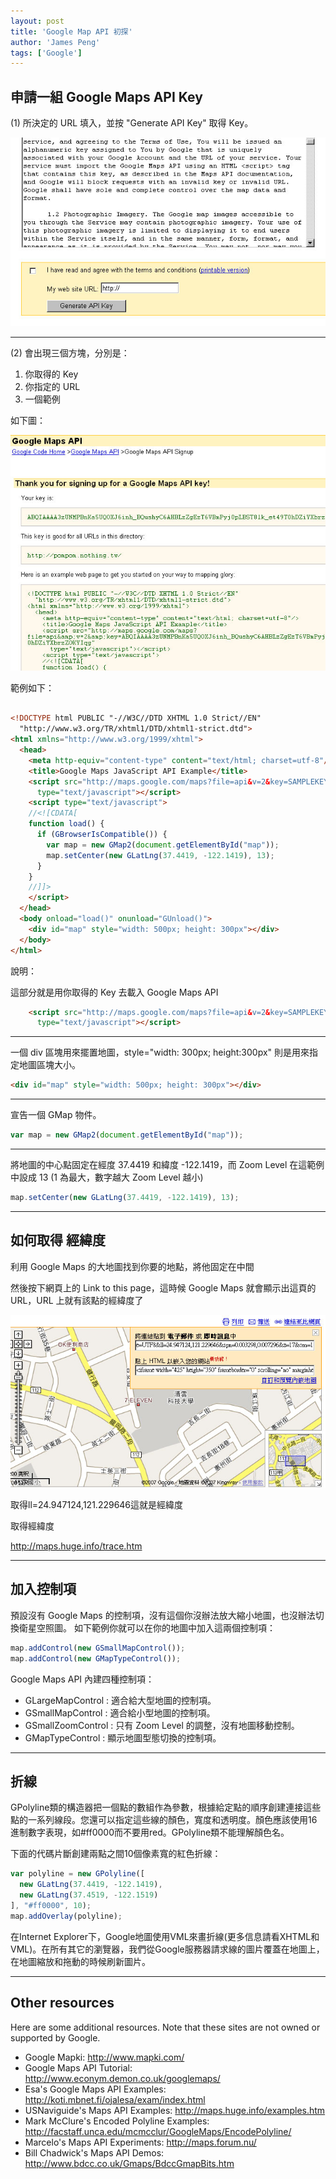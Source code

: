 ```yaml
---
layout: post
title: 'Google Map API 初探'
author: 'James Peng'
tags: ['Google']
---
```




## 申請一組 Google Maps API Key ##

(1) 所決定的 URL 填入，並按 "Generate API Key" 取得 Key。

![](..\images\2007-10-09-Google_Map_API\J89nAni.jpg)


----------


(2) 會出現三個方塊，分別是：

1. 你取得的 Key
2. 你指定的 URL
3. 一個範例

如下圖：

![](..\images\2007-10-09-Google_Map_API\131qMIM.jpg)

範例如下：

~~~html

<!DOCTYPE html PUBLIC "-//W3C//DTD XHTML 1.0 Strict//EN"
  "http://www.w3.org/TR/xhtml1/DTD/xhtml1-strict.dtd">
<html xmlns="http://www.w3.org/1999/xhtml">
  <head>
    <meta http-equiv="content-type" content="text/html; charset=utf-8"/>
    <title>Google Maps JavaScript API Example</title>
    <script src="http://maps.google.com/maps?file=api&v=2&key=SAMPLEKEY123OXJ6inh_POMZgEz456Pyj0pLBST8lk_et49T0789zZOKYIqg"
      type="text/javascript"></script>
    <script type="text/javascript">
    //<![CDATA[
    function load() {
      if (GBrowserIsCompatible()) {
        var map = new GMap2(document.getElementById("map"));
        map.setCenter(new GLatLng(37.4419, -122.1419), 13);
      }
    }
    //]]>
    </script>
  </head>
  <body onload="load()" onunload="GUnload()">
    <div id="map" style="width: 500px; height: 300px"></div>
  </body>
</html>


~~~


說明：


這部分就是用你取得的 Key 去載入 Google Maps API

~~~html
    <script src="http://maps.google.com/maps?file=api&v=2&key=SAMPLEKEY123OXJ6inh_POMZgEz456Pyj0pLBST8lk_et49T0789zZOKYIqg"
      type="text/javascript"></script>
~~~


----------

一個 div 區塊用來擺置地圖，style="width: 300px; height:300px" 則是用來指定地圖區塊大小。

~~~html
<div id="map" style="width: 500px; height: 300px"></div>
~~~


----------

宣告一個 GMap 物件。

~~~javascript
var map = new GMap2(document.getElementById("map"));
~~~


----------

將地圖的中心點固定在經度 37.4419 和緯度 -122.1419，而 Zoom Level 在這範例中設成 13 (1 為最大，數字越大 Zoom Level 越小)

~~~javascript
map.setCenter(new GLatLng(37.4419, -122.1419), 13);
~~~


----------



## 如何取得 經緯度 ##

利用 Google Maps 的大地圖找到你要的地點，將他固定在中間

然後按下網頁上的 Link to this page，這時候 Google Maps 就會顯示出這頁的 URL，URL 上就有該點的經緯度了


![](..\images\2007-10-09-Google_Map_API\O0lqRDi.jpg)

取得ll=24.947124,121.229646這就是經緯度

取得經緯度

http://maps.huge.info/trace.htm

----------

## 加入控制項 ##


預設沒有 Google Maps 的控制項，沒有這個你沒辦法放大縮小地圖，也沒辦法切換衛星空照圖。
如下範例你就可以在你的地圖中加入這兩個控制項：

~~~javascript
map.addControl(new GSmallMapControl());
map.addControl(new GMapTypeControl());
~~~


Google Maps API 內建四種控制項：

- GLargeMapControl : 適合給大型地圖的控制項。
- GSmallMapControl : 適合給小型地圖的控制項。
- GSmallZoomControl : 只有 Zoom Level 的調整，沒有地圖移動控制。
- GMapTypeControl : 顯示地圖型態切換的控制項。


----------

##  折線 ##


GPolyline類的構造器把一個點的數組作為參數，根據給定點的順序創建連接這些點的一系列線段。您還可以指定這些線的顏色，寬度和透明度。顏色應該使用16進制數字表現，如#ff0000而不要用red。GPolyline類不能理解顏色名。

下面的代碼片斷創建兩點之間10個像素寬的紅色折線：

~~~javascript
var polyline = new GPolyline([
  new GLatLng(37.4419, -122.1419),
  new GLatLng(37.4519, -122.1519)
], "#ff0000", 10);
map.addOverlay(polyline);
~~~

在Internet Explorer下，Google地圖使用VML來畫折線(更多信息請看XHTML和VML)。在所有其它的瀏覽器，我們從Google服務器請求線的圖片覆蓋在地圖上，在地圖縮放和拖動的時候刷新圖片。


----------

## Other resources ##

Here are some additional resources. Note that these sites are not owned or supported by Google.

- Google Mapki: http://www.mapki.com/
- Google Maps API Tutorial: http://www.econym.demon.co.uk/googlemaps/
- Esa's Google Maps API Examples: http://koti.mbnet.fi/ojalesa/exam/index.html
- USNaviguide's Maps API Examples: http://maps.huge.info/examples.htm
- Mark McClure's Encoded Polyline Examples: http://facstaff.unca.edu/mcmcclur/GoogleMaps/EncodePolyline/
- Marcelo's Maps API Experiments: http://maps.forum.nu/
- Bill Chadwick's Maps API Demos: http://www.bdcc.co.uk/Gmaps/BdccGmapBits.htm

